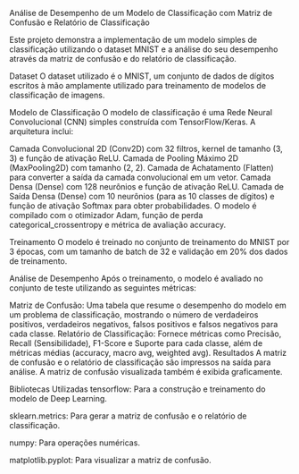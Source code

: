 Análise de Desempenho de um Modelo de Classificação com Matriz de Confusão e Relatório de Classificação

Este projeto demonstra a implementação de um modelo simples de classificação utilizando o dataset MNIST e a análise do seu desempenho através da matriz de confusão e do relatório de classificação.

Dataset
O dataset utilizado é o MNIST, um conjunto de dados de dígitos escritos à mão amplamente utilizado para treinamento de modelos de classificação de imagens.

Modelo de Classificação
O modelo de classificação é uma Rede Neural Convolucional (CNN) simples construída com TensorFlow/Keras. A arquitetura inclui:

Camada Convolucional 2D (Conv2D) com 32 filtros, kernel de tamanho (3, 3) e função de ativação ReLU.
Camada de Pooling Máximo 2D (MaxPooling2D) com tamanho (2, 2).
Camada de Achatamento (Flatten) para converter a saída da camada convolucional em um vetor.
Camada Densa (Dense) com 128 neurônios e função de ativação ReLU.
Camada de Saída Densa (Dense) com 10 neurônios (para as 10 classes de dígitos) e função de ativação Softmax para obter probabilidades.
O modelo é compilado com o otimizador Adam, função de perda categorical_crossentropy e métrica de avaliação accuracy.

Treinamento
O modelo é treinado no conjunto de treinamento do MNIST por 3 épocas, com um tamanho de batch de 32 e validação em 20% dos dados de treinamento.

Análise de Desempenho
Após o treinamento, o modelo é avaliado no conjunto de teste utilizando as seguintes métricas:

Matriz de Confusão: Uma tabela que resume o desempenho do modelo em um problema de classificação, mostrando o número de verdadeiros positivos, verdadeiros negativos, falsos positivos e falsos negativos para cada classe.
Relatório de Classificação: Fornece métricas como Precisão, Recall (Sensibilidade), F1-Score e Suporte para cada classe, além de métricas médias (accuracy, macro avg, weighted avg).
Resultados
A matriz de confusão e o relatório de classificação são impressos na saída para análise. A matriz de confusão visualizada também é exibida graficamente.

Bibliotecas Utilizadas
tensorflow: Para a construção e treinamento do modelo de Deep Learning.

sklearn.metrics: Para gerar a matriz de confusão e o relatório de classificação.

numpy: Para operações numéricas.

matplotlib.pyplot: Para visualizar a matriz de confusão.
